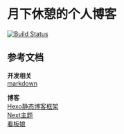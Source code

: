 # 月下休憩的个人博客

[![Build Status](https://www.travis-ci.org/InitNext/InitNext.github.io.svg?branch=hexo)](https://www.travis-ci.org/InitNext/InitNext.github.io)

## 参考文档

**开发相关**  
[markdown](https://www.appinn.com/markdown/)

**博客**  
[Hexo静态博客框架](https://hexo.io/zh-cn/docs/)  
[Next主题](http://theme-next.iissnan.com/theme-settings.html)  
[看板娘](https://github.com/EYHN/hexo-helper-live2d)
